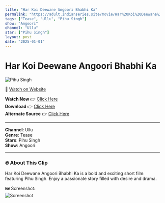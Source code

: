 ```yaml
---
title: "Har Koi Deewane Angoori Bhabhi Ka"
permalink: "https://adult.indianseries.site/movie/Har%20Koi%20Deewane%20Angoori%20Bhabhi%20Ka"
tags: ["Tease", "Ullu", "Pihu Singh"]
show: "Angoori"
channel: "Ullu"
star: ["Pihu Singh"]
layout: post
date: "2025-01-01"
---
```


# Har Koi Deewane Angoori Bhabhi Ka

![Pihu Singh](https://shorts.desisins.com/wp-content/uploads/2025/01/Har-Koi.jpg)

🔗 [Watch on Website](https://adult.indianseries.site/movie/Har%20Koi%20Deewane%20Angoori%20Bhabhi%20Ka)

**Watch Now** 👉 [Click Here](https://adult.indianseries.site/movie/Har%20Koi%20Deewane%20Angoori%20Bhabhi%20Ka)  
**Download** 👉 [Click Here](https://adult.indianseries.site/movie/Har%20Koi%20Deewane%20Angoori%20Bhabhi%20Ka)  
**Alternate Source** 👉 [Click Here](https://adult.indianseries.site/movie/Har%20Koi%20Deewane%20Angoori%20Bhabhi%20Ka)

---

**Channel**: Ullu  
**Genre**: Tease  
**Stars**: Pihu Singh  
**Show**: Angoori

---

### 🔥 About This Clip

Har Koi Deewane Angoori Bhabhi Ka is a bold and exciting short film featuring Pihu Singh. Enjoy a passionate story filled with desire and drama.
 
🖼️ Screenshot:  
![Screenshot](https://shorts.desisins.com/wp-content/uploads/2025/01/Har-Koi.jpg)
